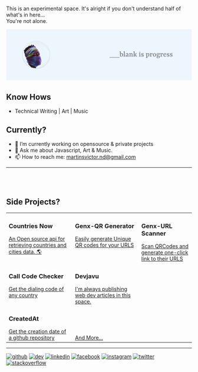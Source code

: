 This is an experimental space. It's alright if you don't understand half of what's in here... <br>You're not alone.

<img width="600" height="auto" src="https://raw.githubusercontent.com/MartinsOnuoha/MartinsOnuoha/master/media/banner.png">

## Know Hows

- Technical Writing | Art | Music

## Currently?

- 🔭 I’m currently working on opensource & private projects
- 💬 Ask me about Javascript, Art & Music.
- 📫 How to reach me: martinsvictor.nd@gmail.com

<hr style="margin-bottom: 5rem">

## Side Projects?

<table>
    <tbody>
      <tr valign="top">
        <td width="20%" align="left">
          <h3>Countries Now</h3>
          <a target="_blank" href="https://countriesnow.space/">An Open source api for retrieving countries and cities data. 🌎</a>
        </td>
        <td width="20%" align="left">
          <h3>Genx-QR Generator</h3>
          <a target="_blank" href="https://genxqrcode.web.app/">Easily generate Unique QR codes for your URLS</a>
        </td>
        <td width="20%" align="left">
          <h3>Genx-URL Scanner</h3>
          <a target="_blank" href="https://genxscanner.web.app/">Scan QRCodes and generate one-click link to their URLS</a>
        </td>
      </tr>
      <tr valign="top">
        <td width="25%" align="left">
          <h3>Call Code Checker</h3>
          <a target="_blank" href="https://call-code-checker.surge.sh/">Get the dialing code of any country</a>
        </td>
        <td width="25%" align="left">
          <h3>Devjavu</h3>
          <a target="_blank" href="https://devjavu.space">I'm always publishing web dev articles in this space.</a>
        </td>
      </tr>
      <tr valign="bottom">
          <td width="25%" align="left">
              <h3>CreatedAt</h3>
              <a target="_blank" href="https://github.com/MartinsOnuoha/created_at">Get the creation date of a github repository</a>
          </td>
          <td width="25%" align="left">
              <a href="https://github.com/MartinsOnuoha?tab=repositories">And More...</a>
          </td>
      </tr>
    </tbody>
</table>

<hr>

[<img src='https://cdn.jsdelivr.net/npm/simple-icons@3.0.1/icons/github.svg' alt='github' height='20'>](https://github.com/MartinsOnuoha)  [<img src='https://cdn.jsdelivr.net/npm/simple-icons@3.0.1/icons/dev-dot-to.svg' alt='dev' height='20'>](https://dev.to/martinsonuoha)  [<img src='https://cdn.jsdelivr.net/npm/simple-icons@3.0.1/icons/linkedin.svg' alt='linkedin' height='20'>](https://www.linkedin.com/in/victor-onuoha-martins/)  [<img src='https://cdn.jsdelivr.net/npm/simple-icons@3.0.1/icons/facebook.svg' alt='facebook' height='20'>](https://www.facebook.com/phatOnuoha)  [<img src='https://cdn.jsdelivr.net/npm/simple-icons@3.0.1/icons/instagram.svg' alt='instagram' height='20'>](https://www.instagram.com/__renaissancehumanist/)  [<img src='https://cdn.jsdelivr.net/npm/simple-icons@3.0.1/icons/twitter.svg' alt='twitter' height='20'>](https://twitter.com/OnuohaOfficial)  [<img src='https://cdn.jsdelivr.net/npm/simple-icons@3.0.1/icons/stackoverflow.svg' alt='stackoverflow' height='20'>](https://stackoverflow.com/users/6948483/martinsonuoha)


